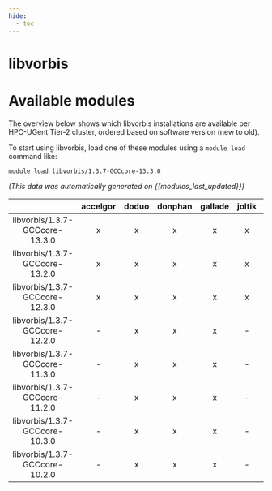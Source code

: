 ```yaml
---
hide:
  - toc
---
```


libvorbis
=========

# Available modules


The overview below shows which libvorbis installations are available per HPC-UGent Tier-2 cluster, ordered based on software version (new to old).

To start using libvorbis, load one of these modules using a `module load` command like:

```shell
module load libvorbis/1.3.7-GCCcore-13.3.0
```

*(This data was automatically generated on {{modules_last_updated}})*  

| |accelgor|doduo|donphan|gallade|joltik|shinx|
| :---: | :---: | :---: | :---: | :---: | :---: | :---: |
|libvorbis/1.3.7-GCCcore-13.3.0|x|x|x|x|x|x|
|libvorbis/1.3.7-GCCcore-13.2.0|x|x|x|x|x|x|
|libvorbis/1.3.7-GCCcore-12.3.0|x|x|x|x|x|x|
|libvorbis/1.3.7-GCCcore-12.2.0|-|x|x|x|-|-|
|libvorbis/1.3.7-GCCcore-11.3.0|-|x|x|x|-|x|
|libvorbis/1.3.7-GCCcore-11.2.0|-|x|x|x|-|-|
|libvorbis/1.3.7-GCCcore-10.3.0|-|x|x|x|-|-|
|libvorbis/1.3.7-GCCcore-10.2.0|-|x|x|x|-|-|
